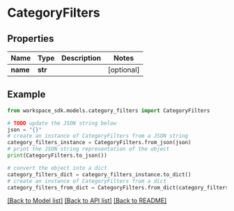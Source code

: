 # CategoryFilters


## Properties

Name | Type | Description | Notes
------------ | ------------- | ------------- | -------------
**name** | **str** |  | [optional] 

## Example

```python
from workspace_sdk.models.category_filters import CategoryFilters

# TODO update the JSON string below
json = "{}"
# create an instance of CategoryFilters from a JSON string
category_filters_instance = CategoryFilters.from_json(json)
# print the JSON string representation of the object
print(CategoryFilters.to_json())

# convert the object into a dict
category_filters_dict = category_filters_instance.to_dict()
# create an instance of CategoryFilters from a dict
category_filters_from_dict = CategoryFilters.from_dict(category_filters_dict)
```
[[Back to Model list]](../README.md#documentation-for-models) [[Back to API list]](../README.md#documentation-for-api-endpoints) [[Back to README]](../README.md)



